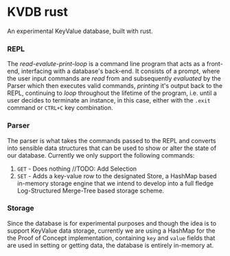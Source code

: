 # KVDB rust
An experimental KeyValue database, built with rust.

### REPL
The *read-evalute-print-loop* is a command line program that acts as a front-end, interfacing with a database's back-end. It consists of a prompt, where the user input commands are *read* from and subsequently *evaluated* by the Parser which then executes valid commands, *printing* it's output back to the REPL, continuing to *loop* throughout the lifetime of the program, i.e. until a user decides to terminate an instance, in this case, either with the `.exit` command or `CTRL+C` key combination.

### Parser
The parser is what takes the commands passed to the REPL and converts into sensible data structures that can be used to show or alter the state of our database. Currently we only support the following commands:
1. `GET` - Does nothing //TODO: Add Selection
2. `SET` - Adds a key-value row to the designated Store, a HashMap based in-memory storage engine that we intend to develop into a full fledge Log-Structured Merge-Tree based storage scheme.

### Storage
Since the database is for experimental purposes and though the idea is to support KeyValue data storage, currently we are using a HashMap for the the Proof of Concept implementation, containing `key` and `value` fields that are used in setting or getting data, the database is entirely in-memory at.